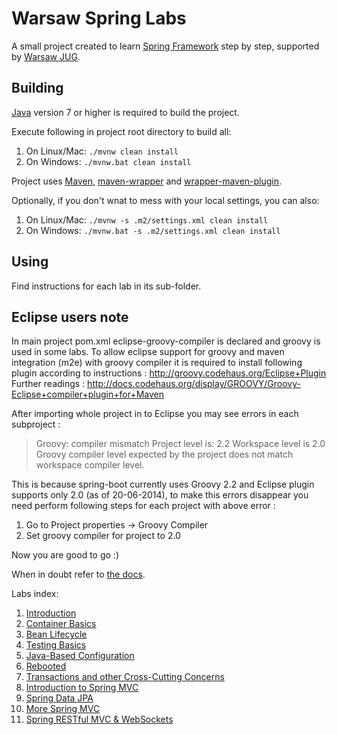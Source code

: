 # Warsaw Spring Labs

A small project created to learn [Spring Framework][1] step by step, supported by [Warsaw JUG][2].

## Building

[Java][3] version 7 or higher is required to build the project.

Execute following in project root directory to build all:

 1. On Linux/Mac: `./mvnw clean install`
 2. On Windows: `./mvnw.bat clean install`

Project uses [Maven][4], [maven-wrapper][5] and [wrapper-maven-plugin][6].

Optionally, if you don't wnat to mess with your local settings, you can also:

 1. On Linux/Mac: `./mvnw -s .m2/settings.xml clean install`
 2. On Windows: `./mvnw.bat -s .m2/settings.xml clean install`

## Using

Find instructions for each lab in its sub-folder.


## Eclipse users note

In main project pom.xml eclipse-groovy-compiler is declared and groovy is used in some labs. 
To allow eclipse support for groovy and maven integration (m2e) with groovy compiler
it is required to install following plugin according to instructions :
http://groovy.codehaus.org/Eclipse+Plugin                        
Further readings :
http://docs.codehaus.org/display/GROOVY/Groovy-Eclipse+compiler+plugin+for+Maven

After importing whole project in to Eclipse you may see errors in each subproject :
> Groovy: compiler mismatch Project level is: 2.2 Workspace level is 2.0                              
> Groovy compiler level expected by the project does not match workspace compiler level.

This is because spring-boot currently uses Groovy 2.2 and Eclipse plugin supports only 2.0 (as of 20-06-2014),
to make this errors disappear you need perform following steps for each project with above error :

 1. Go to Project properties -> Groovy Compiler                       
 2. Set groovy compiler for project to 2.0

Now you are good to go :) 


                             
                                                                                             
                                                                                                    

When in doubt refer to [the docs][7].

Labs index:

 1. [Introduction](lab01)
 2. [Container Basics](lab02)
 3. [Bean Lifecycle](lab03)
 4. [Testing Basics](lab04)
 5. [Java-Based Configuration](lab05)
 6. [Rebooted](lab06)
 7. [Transactions and other Cross-Cutting Concerns](lab07)
 8. [Introduction to Spring MVC](lab08)
 9. [Spring Data JPA](lab09)
 10. [More Spring MVC](lab10)
 11. [Spring RESTful MVC & WebSockets](lab11)

 [1]: http://spring.io
 [2]: http://warszawa.jug.pl
 [3]: http://www.oracle.com/technetwork/java/javase/downloads/index.html
 [4]: http://maven.apache.org
 [5]: https://github.com/bdemers/maven-wrapper
 [6]: https://github.com/rimerosolutions/maven-wrapper/wiki/Maven-Goals
 [7]: http://docs.spring.io/spring/docs/3.2.5.RELEASE/spring-framework-reference/html
